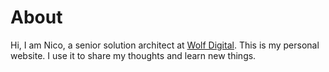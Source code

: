 ---
---

# About

Hi, I am Nico, a senior solution architect at [Wolf Digital](https://www.wolf.eu/).
This is my personal website. I use it to share my thoughts and learn new things.
